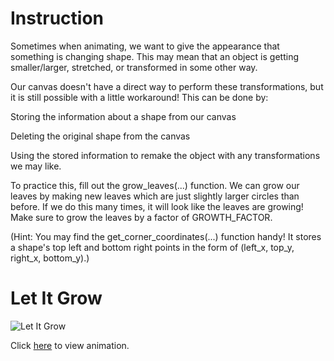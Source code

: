 # Instruction 
Sometimes when animating, we want to give the appearance that something is changing shape. This may mean that an object is getting smaller/larger, stretched, or transformed in some other way. 

Our canvas doesn't have a direct way to perform these transformations, but it is still possible with a little workaround! This can be done by:

Storing the information about a shape from our canvas

Deleting the original shape from the canvas

Using the stored information to remake the object with any transformations we may like.

To practice this, fill out the grow_leaves(...) function. We can grow our leaves by making new leaves which are just slightly larger circles than before. If we do this many times, it will look like the leaves are growing! Make sure to grow the leaves by a factor of GROWTH_FACTOR.

(Hint: You may find the get_corner_coordinates(...) function handy! It stores a shape's top left and bottom right points in the form of (left_x, top_y, right_x, bottom_y).)

# Let It Grow
![Let It Grow](https://github.com/user-attachments/assets/b60aff7f-59f5-4886-a387-1ee7f9002191)

Click [here](https://codeinplace.stanford.edu/cip4/share/8kMRQsUCZUhcyoyN4ZQA) to view animation.
